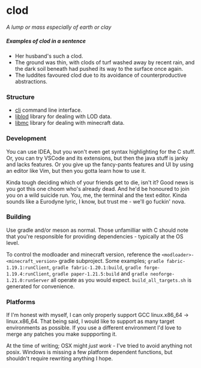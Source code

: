 # clod
_A lump or mass especially of earth or clay_

##### Examples of clod in a sentence
 - Her husband's such a clod.
 - The ground was thin, with clods of turf washed away by recent rain, and the dark soil beneath had pushed its way to the surface once again.
 - The luddites favoured clod due to its avoidance of counterproductive abstractions.

### Structure
 - [cli](./cli) command line interface.
 - [liblod](./liblod) library for dealing with LOD data.
 - [libmc](./libmc) library for dealing with minecraft data.

### Development
You can use IDEA, but you won't even get syntax highlighting for the C stuff.
Or, you can try VSCode and its extensions, but then the java stuff is janky and lacks features.
Or you give up the fancy-pants features and UI by using an editor like Vim, but then you gotta learn how to use it.

Kinda tough deciding which of your friends get to die, isn't it? Good news is you got this one choom who's already dead. And he'd be honoured to join you on a wild suicide run.
You, me, the terminal and the text editor. Kinda sounds like a Eurodyne lyric, I know, but trust me - we'll go fuckin' nova.

### Building
Use gradle and/or meson as normal. Those unfamilliar with C should note that you're responsible for providing dependencies - typically at the OS level.

To control the modloader and minecraft version, reference the `<modloader>-<minecraft_version>` gradle subproject.
Some examples; `gradle fabric-1.19.1:runClient`, `gradle fabric-1.20.1:build`, `gradle forge-1.19.4:runClient`, `gradle paper-1.21.5:build` and `gradle neoforge-1.21.0:runServer` all operate as you would expect.
`build_all_targets.sh` is generated for convenience.

### Platforms
If I'm honest with myself, I can only properly support GCC linux.x86_64 -> linux.x86_64.
That being said, I would like to support as many target environments as possible.
If you use a different environment I'd love to merge any patches you make suppporting it.

At the time of writing;
OSX might _just work_ - I've tried to avoid anything not posix.
Windows is missing a few platform dependent functions, but shouldn't require rewriting anything I hope.
